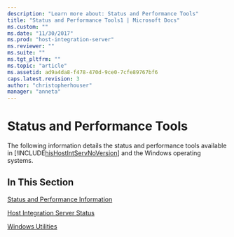 ```yaml
---
description: "Learn more about: Status and Performance Tools"
title: "Status and Performance Tools1 | Microsoft Docs"
ms.custom: ""
ms.date: "11/30/2017"
ms.prod: "host-integration-server"
ms.reviewer: ""
ms.suite: ""
ms.tgt_pltfrm: ""
ms.topic: "article"
ms.assetid: ad9a4da8-f478-470d-9ce0-7cfe89767bf6
caps.latest.revision: 3
author: "christopherhouser"
manager: "anneta"
---
```

# Status and Performance Tools
The following information details the status and performance tools available in [!INCLUDE[hisHostIntServNoVersion](../includes/hishostintservnoversion-md.md)] and the Windows operating systems.  
  
## In This Section  
 [Status and Performance Information](../core/status-and-performance-information1.md)  
  
 [Host Integration Server Status](../core/host-integration-server-status1.md)  
  
 [Windows Utilities](../core/windows-utilities2.md)
